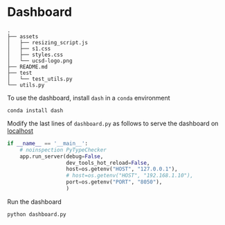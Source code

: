 # Dashboard

```
.
├── assets
│   ├── resizing_script.js
│   ├── s1.css
│   ├── styles.css
│   └── ucsd-logo.png
├── README.md
├── test
│   └── test_utils.py
└── utils.py
```

To use the dashboard, install `dash` in a `conda` environment
```shell script
conda install dash
```

Modify the last lines of `dashboard.py` as follows to serve the dashboard on [localhost](http:\\localhost:8050)
```python
if __name__ == '__main__':
    # noinspection PyTypeChecker
    app.run_server(debug=False,
                   dev_tools_hot_reload=False,
                   host=os.getenv("HOST", "127.0.0.1"),
                   # host=os.getenv("HOST", "192.168.1.10"),
                   port=os.getenv("PORT", "8050"),
                   )
```

Run the dashboard
```shell script
python dashboard.py
```
